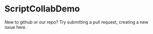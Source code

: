# ScriptCollabDemo
New to github or our repo? Try submitting a pull request, creating a new issue here.
